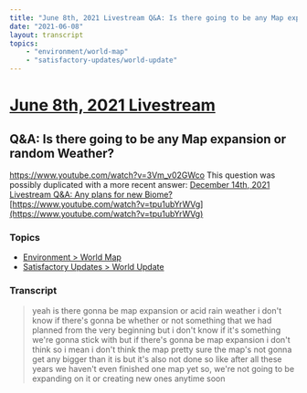 ```yaml
---
title: "June 8th, 2021 Livestream Q&A: Is there going to be any Map expansion or random Weather?"
date: "2021-06-08"
layout: transcript
topics:
    - "environment/world-map"
    - "satisfactory-updates/world-update"
---
```

# [June 8th, 2021 Livestream](../2021-06-08.md)
## Q&A: Is there going to be any Map expansion or random Weather?
https://www.youtube.com/watch?v=3Vm_v02GWco
This question was possibly duplicated with a more recent answer: [December 14th, 2021 Livestream Q&A: Any plans for new Biome?](./yt-tpu1ubYrWVg.md) [https://www.youtube.com/watch?v=tpu1ubYrWVg](https://www.youtube.com/watch?v=tpu1ubYrWVg)


### Topics
* [Environment > World Map](../topics/environment/world-map.md)
* [Satisfactory Updates > World Update](../topics/satisfactory-updates/world-update.md)

### Transcript

> yeah is there gonna be map expansion or acid rain weather i don't know if there's gonna be whether or not something that we had planned from the very beginning but i don't know if it's something we're gonna stick with but if there's gonna be map expansion i don't think so i mean i don't think the map pretty sure the map's not gonna get any bigger than it is but it's also not done so like after all these years we haven't even finished one map yet so, we're not going to be expanding on it or creating new ones anytime soon
